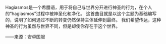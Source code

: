 Hagiasmos是一个希腊语，用于将自己与世界分开进行神圣的行为，在个人的“hagiasmos”过程中被神圣化和净化。 这首曲目就是以这个主题为基础编写的，说明了如何通过不断的转变仍然保持主体延伸到最终。 我们希望传达，这种神圣的行为虽然与世界不同，但是却使你存在于这个世界。

——来源：安卓国服
